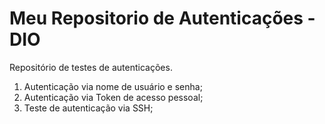 # Meu Repositorio de Autenticações - DIO
Repositório de testes de autenticações.

1. Autenticação via nome de usuário e senha;
2. Autenticação via Token de acesso pessoal;
3.  Teste de autenticação via SSH;
